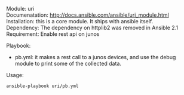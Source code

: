 Module: uri   
Documenatation: http://docs.ansible.com/ansible/uri_module.html  
Installation: this is a core module. It ships with ansible itself.   
Dependency: The dependency on httplib2 was removed in Ansible 2.1  
Requirement: Enable rest api on junos  

Playbook: 
- pb.yml: it makes a rest call to a junos devices, and use the debug module to print some of the collected data.   

Usage: 
```
ansible-playbook uri/pb.yml
```
